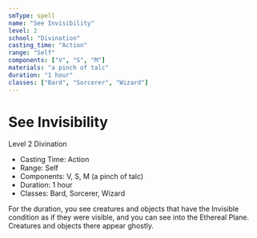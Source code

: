 ```yaml
---
smType: spell
name: "See Invisibility"
level: 2
school: "Divination"
casting_time: "Action"
range: "Self"
components: ["V", "S", "M"]
materials: "a pinch of talc"
duration: "1 hour"
classes: ["Bard", "Sorcerer", "Wizard"]
---
```


# See Invisibility
Level 2 Divination

- Casting Time: Action
- Range: Self
- Components: V, S, M (a pinch of talc)
- Duration: 1 hour
- Classes: Bard, Sorcerer, Wizard

For the duration, you see creatures and objects that have the Invisible condition as if they were visible, and you can see into the Ethereal Plane. Creatures and objects there appear ghostly.
